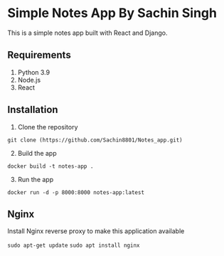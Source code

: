 # Simple Notes App By Sachin Singh 
This is a simple notes app built with React and Django.

## Requirements
1. Python 3.9
2. Node.js
3. React

## Installation
1. Clone the repository
```
git clone (https://github.com/Sachin8801/Notes_app.git)
```

2. Build the app
```
docker build -t notes-app .
```

3. Run the app
```
docker run -d -p 8000:8000 notes-app:latest
```

## Nginx

Install Nginx reverse proxy to make this application available

`sudo apt-get update`
`sudo apt install nginx`
